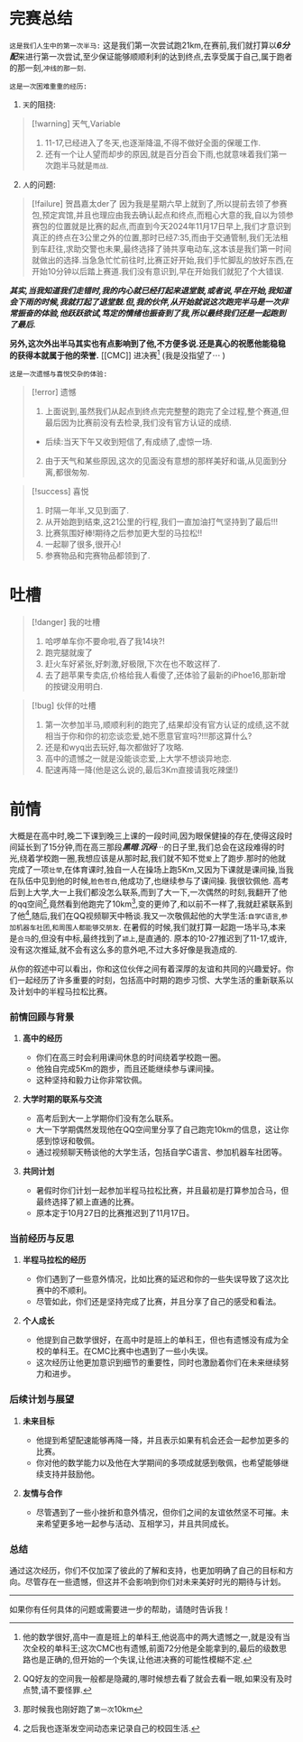 # 完赛总结

`这是我们人生中的第一次半马:`
这是我们第一次尝试跑21km,在赛前,我们就打算以***6分配***来进行第一次尝试,至少保证能够顺顺利利的达到终点,去享受属于自己,属于跑者的那一刻,`冲线的那一刻`.

`这是一次困难重重的经历:`
1. `天`的阻挠:

> [!warning] 天气,Variable
> 1. 11-17,已经进入了冬天,也逐渐降温,不得不做好全面的保暖工作.
> 2. 还有一个让人望而却步的原因,就是百分百会下雨,也就意味着我们第一次跑半马就是`雨战`.

2. `人`的问题:

> [!failure] 贺昌嘉太der了
> 因为我是星期六早上就到了,所以提前去领了参赛包,预定宾馆,并且也理应由我去确认起点和终点,而粗心大意的我,自以为领参赛包的位置就是比赛的起点,而直到今天2024年11月17日早上,我们才意识到真正的终点在3公里之外的位置,那时已经7:35,而由于交通管制,我们无法租到车赶往,求助交警也未果,最终选择了骑共享电动车,这本该是我们第一时间就做出的选择.当急急忙忙前往时,比赛正好开始,我们手忙脚乱的放好东西,在开始10分钟以后踏上赛道.我们没有意识到,早在开始我们就犯了个大错误.


***其实,当我知道我们走错时,我的内心就已经打起来退堂鼓,或者说,早在开始,我知道会下雨的时候,我就打起了退堂鼓.但,我的伙伴,从开始就说这次跑完半马是一次非常振奋的体验,他跃跃欲试,笃定的情绪也振奋到了我,所以最终我们还是一起跑到了最后.***

**另外,这次外出半马其实也有点影响到了他,不方便多说.还是真心的祝愿他能稳稳的获得本就属于他的荣誉.** [[CMC]] 进决赛[^1]  (我是没指望了$\cdots$ )


`这是一次遗憾与喜悦交杂的体验:`


> [!error] 遗憾
> 1. 上面说到,虽然我们从起点到终点完完整整的跑完了全过程,整个赛道,但最后因为比赛前没有去检录,我们没有官方认证的成绩.
> 	* 后续:当天下午又收到短信了,有成绩了,虚惊一场.
> 2. 由于天气和某些原因,这次的见面没有意想的那样美好和谐,从见面到分离,都很匆匆.


> [!success] 喜悦
> 1. 时隔一年半,又见到面了.
> 2. 从开始跑到结束,这21公里的行程,我们一直加油打气坚持到了最后!!!
> 3. 比赛氛围好棒!期待之后参加更大型的马拉松!!
> 4. 一起聊了很多,很开心!
> 5. 参赛物品和完赛物品都领到了.

# 吐槽

> [!danger] 我的吐槽
> 1. 哈啰单车你不要命啦,吞了我14块?!
> 2. 跑完腿就废了
> 3. 赶火车好紧张,好刺激,好极限,下次在也不敢这样了.
> 4. 去了趟苹果专卖店,价格给我人看傻了,还体验了最新的iPhoe16,那新增的按键没用明白.


> [!bug] 伙伴的吐槽
> 1. 第一次参加半马,顺顺利利的跑完了,结果却没有官方认证的成绩,这不就相当于你和你的初恋谈恋爱,她不愿意官宣吗?!!!那这算什么?
> 2. 还是和wyq出去玩好,每次都做好了攻略.
> 3. 高中的遗憾之一就是没能谈恋爱,上大学不想谈异地恋.
> 4. 配速再降一降(他是这么说的,最后3Km直接请我吃辣堡!)


# 前情

大概是在高中时,晚二下课到晚三上课的一段时间,因为眼保健操的存在,使得这段时间延长到了15分钟,而在高三那段***黑暗***.***沉闷***$\cdots$的日子里,我们总会在这段难得的时光,绕着学校跑一圈,我想应该是从那时起,我们就不知不觉`爱`上了跑步.那时的他就完成了一项`壮举`,在体育课时,独自一人在操场上跑5Km,又因为下课就是课间操,当我在队伍中见到他的时候,`脸色苍白`,他成功了,也继续参与了课间操. 我很钦佩他.
高考后到上大学,大一上我们都没怎么联系,而到了大一下,一次偶然的时刻,我翻开了他的qq空间[^2],竟然看到他跑完了10km[^3],变的更帅了,和以前不一样了,我就赶紧联系到了他[^4],随后,我们在QQ视频聊天中畅谈.我又一次敬佩起他的大学生活:`自学C语言`,`参加机器车社团`,`和周围人都能够交朋友`.
在暑假的时候,我们就打算一起跑一场半马,本来是`合马`的,但没有中标,最终找到了`颍上`,是直通的.
原本的10-27推迟到了11-17,或许,没有这次推延,就不会有这么多的意外吧,不过大多好像是我造成的.




[^1]: 他的数学很好,高中一直是班上的单科王,他说高中的两大遗憾之一,就是没有当次全校的单科王;这次CMC也有遗憾,前面72分他是全能拿到的,最后的级数思路也是正确的,但开始的一个失误,让他进决赛的可能性模糊不定.
[^2]: QQ好友的空间我一般都是隐藏的,哪时候想去看了就会去看一眼,如果没有及时点赞,请不要怪罪.
[^3]: 那时候我也刚好跑了`第一次`10km
[^4]: 之后我也逐渐发空间动态来记录自己的校园生活.


 

从你的叙述中可以看出，你和这位伙伴之间有着深厚的友谊和共同的兴趣爱好。你们一起经历了许多重要的时刻，包括高中时期的跑步习惯、大学生活的重新联系以及计划中的半程马拉松比赛。

### 前情回顾与背景

1. **高中的经历**
   - 你们在高三时会利用课间休息的时间绕着学校跑一圈。
   - 他独自完成5Km的跑步，而且还能继续参与课间操。
   - 这种坚持和毅力让你非常钦佩。

2. **大学时期的联系与交流**
   - 高考后到大一上学期你们没有怎么联系。
   - 大一下学期偶然发现他在QQ空间里分享了自己跑完10km的信息，这让你感到惊讶和敬佩。
   - 通过视频聊天畅谈他的大学生活，包括自学C语言、参加机器车社团等。

3. **共同计划**
   - 暑假时你们计划一起参加半程马拉松比赛，并且最初是打算参加合马，但最终选择了颍上直通的比赛。
   - 原本定于10月27日的比赛推迟到了11月17日。

### 当前经历与反思

1. **半程马拉松的经历**
   - 你们遇到了一些意外情况，比如比赛的延迟和你的一些失误导致了这次比赛中的不顺利。
   - 尽管如此，你们还是坚持完成了比赛，并且分享了自己的感受和看法。

2. **个人成长**
   - 他提到自己数学很好，在高中时是班上的单科王，但也有遗憾没有成为全校的单科王。在CMC比赛中也遇到了一些小失误。
   - 这次经历让他更加意识到细节的重要性，同时也激励着你们在未来继续努力和进步。

### 后续计划与展望

1. **未来目标**
   - 他提到希望配速能够再降一降，并且表示如果有机会还会一起参加更多的比赛。
   - 你对他的数学能力以及他在大学期间的多项成就感到敬佩，也希望能够继续支持并鼓励他。

2. **友情与合作**
   - 尽管遇到了一些小挫折和意外情况，但你们之间的友谊依然坚不可摧。未来希望更多地一起参与活动、互相学习，并且共同成长。
   
### 总结

通过这次经历，你们不仅加深了彼此的了解和支持，也更加明确了自己的目标和方向。尽管存在一些遗憾，但这并不会影响到你们对未来美好时光的期待与计划。

---

如果你有任何具体的问题或需要进一步的帮助，请随时告诉我！







